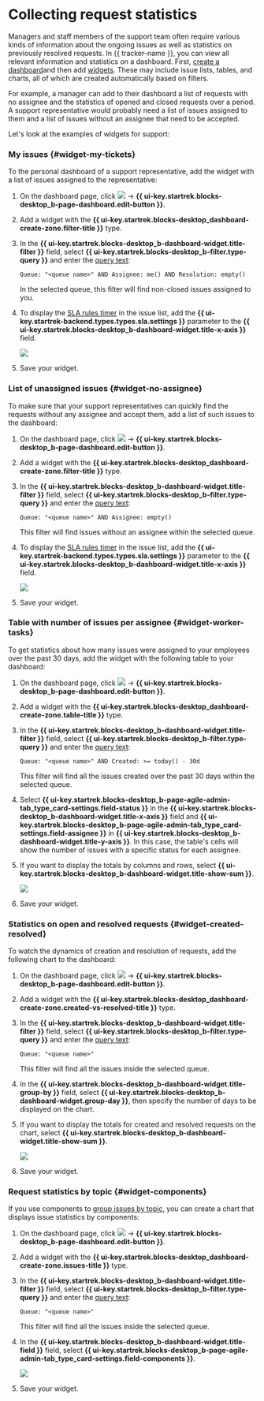 # Collecting request statistics

Managers and staff members of the support team often require various kinds of information about the ongoing issues as well as statistics on previously resolved requests. In {{ tracker-name }}, you can view all relevant information and statistics on a dashboard. First, [create a dashboard](user/create-dashboard.md#section_cv2_ck3_pz)and then add [widgets](user/widgets.md#section_ll1_zdp_pz). These may include issue lists, tables, and charts, all of which are created automatically based on filters.

For example, a manager can add to their dashboard a list of requests with no assignee and the statistics of opened and closed requests over a period. A support representative would probably need a list of issues assigned to them and a list of issues without an assignee that need to be accepted.

Let's look at the examples of widgets for support:

### My issues {#widget-my-tickets}

To the personal dashboard of a support representative, add the widget with a list of issues assigned to the representative:

1. On the dashboard page, click ![](../_assets/tracker/icon-settings.png) → **{{ ui-key.startrek.blocks-desktop_b-page-dashboard.edit-button }}**.

1. Add a widget with the **{{ ui-key.startrek.blocks-desktop_dashboard-create-zone.filter-title }}** type.

1. In the **{{ ui-key.startrek.blocks-desktop_b-dashboard-widget.title-filter }}** field, select **{{ ui-key.startrek.blocks-desktop_b-filter.type-query }}** and enter the [query text](user/query-filter.md#query-format):

   ```
   Queue: "<queue name>" AND Assignee: me() AND Resolution: empty()
   ```

   In the selected queue, this filter will find non-closed issues assigned to you.

1. To display the [SLA rules timer](#sla) in the issue list, add the **{{ ui-key.startrek-backend.types.types.sla.settings }}** parameter to the **{{ ui-key.startrek.blocks-desktop_b-dashboard-widget.title-x-axis }}** field.

   ![](../_assets/tracker/support-widget-my-tickets.png)

1. Save your widget.

### List of unassigned issues {#widget-no-assignee}

To make sure that your support representatives can quickly find the requests without any assignee and accept them, add a list of such issues to the dashboard:

1. On the dashboard page, click ![](../_assets/tracker/icon-settings.png) → **{{ ui-key.startrek.blocks-desktop_b-page-dashboard.edit-button }}**.

1. Add a widget with the **{{ ui-key.startrek.blocks-desktop_dashboard-create-zone.filter-title }}** type.

1. In the **{{ ui-key.startrek.blocks-desktop_b-dashboard-widget.title-filter }}** field, select **{{ ui-key.startrek.blocks-desktop_b-filter.type-query }}** and enter the [query text](user/query-filter.md#query-format):

   ```
   Queue: "<queue name>" AND Assignee: empty()
   ```

   This filter will find issues without an assignee within the selected queue.

1. To display the [SLA rules timer](#sla) in the issue list, add the **{{ ui-key.startrek-backend.types.types.sla.settings }}** parameter to the **{{ ui-key.startrek.blocks-desktop_b-dashboard-widget.title-x-axis }}** field.

   ![](../_assets/tracker/support-widget-no-assignee.png)

1. Save your widget.

### Table with number of issues per assignee {#widget-worker-tasks}

To get statistics about how many issues were assigned to your employees over the past 30 days, add the widget with the following table to your dashboard:

1. On the dashboard page, click ![](../_assets/tracker/icon-settings.png) → **{{ ui-key.startrek.blocks-desktop_b-page-dashboard.edit-button }}**.

1. Add a widget with the **{{ ui-key.startrek.blocks-desktop_dashboard-create-zone.table-title }}** type.

1. In the **{{ ui-key.startrek.blocks-desktop_b-dashboard-widget.title-filter }}** field, select **{{ ui-key.startrek.blocks-desktop_b-filter.type-query }}** and enter the [query text](user/query-filter.md#query-format):

   ```
   Queue: "<queue name>" AND Created: >= today() - 30d
   ```

   This filter will find all the issues created over the past 30 days within the selected queue.

1. Select **{{ ui-key.startrek.blocks-desktop_b-page-agile-admin-tab_type_card-settings.field-status }}** in the **{{ ui-key.startrek.blocks-desktop_b-dashboard-widget.title-x-axis }}** field and **{{ ui-key.startrek.blocks-desktop_b-page-agile-admin-tab_type_card-settings.field-assignee }}** in **{{ ui-key.startrek.blocks-desktop_b-dashboard-widget.title-y-axis }}**. In this case, the table's cells will show the number of issues with a specific status for each assignee.

1. If you want to display the totals by columns and rows, select **{{ ui-key.startrek.blocks-desktop_b-dashboard-widget.title-show-sum }}**.

   ![](../_assets/tracker/support-widget-worker-tasks.png)

1. Save your widget.

### Statistics on open and resolved requests {#widget-created-resolved}

To watch the dynamics of creation and resolution of requests, add the following chart to the dashboard:

1. On the dashboard page, click ![](../_assets/tracker/icon-settings.png) → **{{ ui-key.startrek.blocks-desktop_b-page-dashboard.edit-button }}**.

1. Add a widget with the **{{ ui-key.startrek.blocks-desktop_dashboard-create-zone.created-vs-resolved-title }}** type.

1. In the **{{ ui-key.startrek.blocks-desktop_b-dashboard-widget.title-filter }}** field, select **{{ ui-key.startrek.blocks-desktop_b-filter.type-query }}** and enter the [query text](user/query-filter.md#query-format):

   ```
   Queue: "<queue name>"
   ```

   This filter will find all the issues inside the selected queue.

1. In the **{{ ui-key.startrek.blocks-desktop_b-dashboard-widget.title-group-by }}** field, select **{{ ui-key.startrek.blocks-desktop_b-dashboard-widget.group-day }}**, then specify the number of days to be displayed on the chart.

1. If you want to display the totals for created and resolved requests on the chart, select **{{ ui-key.startrek.blocks-desktop_b-dashboard-widget.title-show-sum }}**.

   ![](../_assets/tracker/support-widget-created-resolved.png)

1. Save your widget.

### Request statistics by topic {#widget-components}

If you use components to [group issues by topic](#group), you can create a chart that displays issue statistics by components:

1. On the dashboard page, click ![](../_assets/tracker/icon-settings.png) → **{{ ui-key.startrek.blocks-desktop_b-page-dashboard.edit-button }}**.

1. Add a widget with the **{{ ui-key.startrek.blocks-desktop_dashboard-create-zone.issues-title }}** type.

1. In the **{{ ui-key.startrek.blocks-desktop_b-dashboard-widget.title-filter }}** field, select **{{ ui-key.startrek.blocks-desktop_b-filter.type-query }}** and enter the [query text](user/query-filter.md#query-format):

   ```
   Queue: "<queue name>"
   ```

   This filter will find all the issues inside the selected queue.

1. In the **{{ ui-key.startrek.blocks-desktop_b-dashboard-widget.title-field }}** field, select **{{ ui-key.startrek.blocks-desktop_b-page-agile-admin-tab_type_card-settings.field-components }}**.

   ![](../_assets/tracker/support-widget-components.png)

1. Save your widget.
